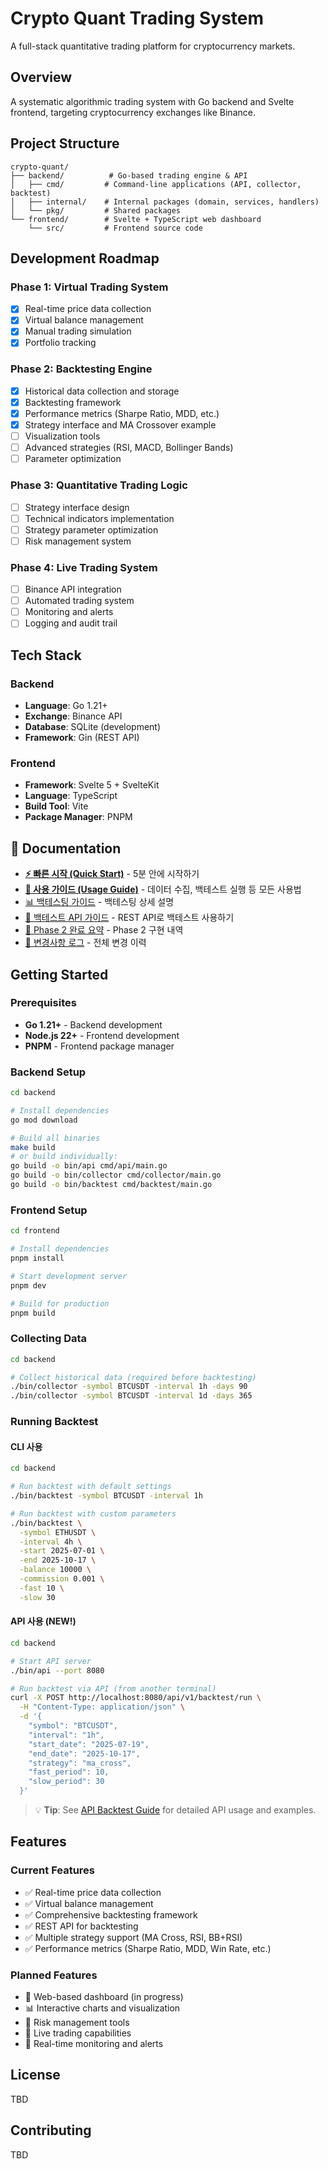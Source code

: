 # Crypto Quant Trading System

A full-stack quantitative trading platform for cryptocurrency markets.

## Overview

A systematic algorithmic trading system with Go backend and Svelte frontend, targeting cryptocurrency exchanges like Binance.

## Project Structure

```
crypto-quant/
├── backend/          # Go-based trading engine & API
│   ├── cmd/         # Command-line applications (API, collector, backtest)
│   ├── internal/    # Internal packages (domain, services, handlers)
│   └── pkg/         # Shared packages
└── frontend/        # Svelte + TypeScript web dashboard
    └── src/         # Frontend source code
```

## Development Roadmap

### Phase 1: Virtual Trading System
- [x] Real-time price data collection
- [x] Virtual balance management
- [x] Manual trading simulation
- [x] Portfolio tracking

### Phase 2: Backtesting Engine
- [x] Historical data collection and storage
- [x] Backtesting framework
- [x] Performance metrics (Sharpe Ratio, MDD, etc.)
- [x] Strategy interface and MA Crossover example
- [ ] Visualization tools
- [ ] Advanced strategies (RSI, MACD, Bollinger Bands)
- [ ] Parameter optimization

### Phase 3: Quantitative Trading Logic
- [ ] Strategy interface design
- [ ] Technical indicators implementation
- [ ] Strategy parameter optimization
- [ ] Risk management system

### Phase 4: Live Trading System
- [ ] Binance API integration
- [ ] Automated trading system
- [ ] Monitoring and alerts
- [ ] Logging and audit trail

## Tech Stack

### Backend
- **Language**: Go 1.21+
- **Exchange**: Binance API
- **Database**: SQLite (development)
- **Framework**: Gin (REST API)

### Frontend
- **Framework**: Svelte 5 + SvelteKit
- **Language**: TypeScript
- **Build Tool**: Vite
- **Package Manager**: PNPM

## 📖 Documentation

- **[⚡ 빠른 시작 (Quick Start)](QUICKSTART.md)** - 5분 안에 시작하기
- **[📘 사용 가이드 (Usage Guide)](docs/USAGE_GUIDE.md)** - 데이터 수집, 백테스트 실행 등 모든 사용법
- [📊 백테스팅 가이드](docs/BACKTEST.md) - 백테스팅 상세 설명
- [🔌 백테스트 API 가이드](docs/API_BACKTEST.md) - REST API로 백테스트 사용하기
- [🎯 Phase 2 완료 요약](docs/PHASE2_SUMMARY.md) - Phase 2 구현 내역
- [📝 변경사항 로그](CHANGELOG.md) - 전체 변경 이력

## Getting Started

### Prerequisites

- **Go 1.21+** - Backend development
- **Node.js 22+** - Frontend development
- **PNPM** - Frontend package manager

### Backend Setup

```bash
cd backend

# Install dependencies
go mod download

# Build all binaries
make build
# or build individually:
go build -o bin/api cmd/api/main.go
go build -o bin/collector cmd/collector/main.go
go build -o bin/backtest cmd/backtest/main.go
```

### Frontend Setup

```bash
cd frontend

# Install dependencies
pnpm install

# Start development server
pnpm dev

# Build for production
pnpm build
```

### Collecting Data

```bash
cd backend

# Collect historical data (required before backtesting)
./bin/collector -symbol BTCUSDT -interval 1h -days 90
./bin/collector -symbol BTCUSDT -interval 1d -days 365
```

### Running Backtest

#### CLI 사용

```bash
cd backend

# Run backtest with default settings
./bin/backtest -symbol BTCUSDT -interval 1h

# Run backtest with custom parameters
./bin/backtest \
  -symbol ETHUSDT \
  -interval 4h \
  -start 2025-07-01 \
  -end 2025-10-17 \
  -balance 10000 \
  -commission 0.001 \
  -fast 10 \
  -slow 30
```

#### API 사용 (NEW!)

```bash
cd backend

# Start API server
./bin/api --port 8080

# Run backtest via API (from another terminal)
curl -X POST http://localhost:8080/api/v1/backtest/run \
  -H "Content-Type: application/json" \
  -d '{
    "symbol": "BTCUSDT",
    "interval": "1h",
    "start_date": "2025-07-19",
    "end_date": "2025-10-17",
    "strategy": "ma_cross",
    "fast_period": 10,
    "slow_period": 30
  }'
```

> 💡 **Tip**: See [API Backtest Guide](docs/API_BACKTEST.md) for detailed API usage and examples.


## Features

### Current Features
- ✅ Real-time price data collection
- ✅ Virtual balance management
- ✅ Comprehensive backtesting framework
- ✅ REST API for backtesting
- ✅ Multiple strategy support (MA Cross, RSI, BB+RSI)
- ✅ Performance metrics (Sharpe Ratio, MDD, Win Rate, etc.)

### Planned Features
- 🔄 Web-based dashboard (in progress)
- 📊 Interactive charts and visualization
- 🎯 Risk management tools
- 🤖 Live trading capabilities
- 📱 Real-time monitoring and alerts

## License

TBD

## Contributing

TBD
